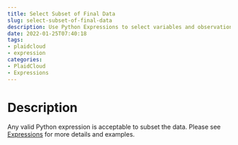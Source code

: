 ```yaml
---
title: Select Subset of Final Data
slug: select-subset-of-final-data
description: Use Python Expressions to select variables and observations from one database and transfer it to another to formulate a Final Subset of Data
date: 2022-01-25T07:40:18
tags:
- plaidcloud
- expression
categories:
- PlaidCloud
- Expressions
---
```



# Description


Any valid Python expression is acceptable to subset the data. Please see [Expressions](https://plaidcloud.com/docs/plaidcloud/workflows/index#expressions) for more details and examples.

